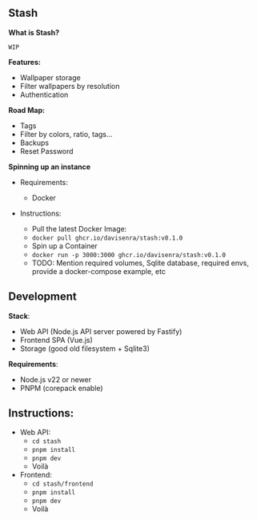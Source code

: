 ## Stash

**What is Stash?**

`WIP`

**Features:**

- Wallpaper storage
- Filter wallpapers by resolution
- Authentication

**Road Map:**

- Tags
- Filter by colors, ratio, tags...
- Backups
- Reset Password

**Spinning up an instance**

- Requirements:

  - Docker

- Instructions:
  - Pull the latest Docker Image:
  - `docker pull ghcr.io/davisenra/stash:v0.1.0`
  - Spin up a Container
  - `docker run -p 3000:3000 ghcr.io/davisenra/stash:v0.1.0`
  - TODO: Mention required volumes, Sqlite database, required envs, provide a docker-compose example, etc

## Development

**Stack**:

- Web API (Node.js API server powered by Fastify)
- Frontend SPA (Vue.js)
- Storage (good old filesystem + Sqlite3)

**Requirements**:

- Node.js v22 or newer
- PNPM (corepack enable)

## **Instructions**:

- Web API:
  - `cd stash`
  - `pnpm install`
  - `pnpm dev`
  - Voilà
- Frontend:
  - `cd stash/frontend`
  - `pnpm install`
  - `pnpm dev`
  - Voilà

